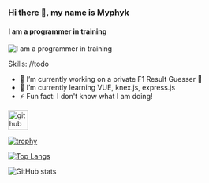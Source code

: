 ### Hi there 👋, my name is Myphyk
#### I am a programmer in training
![I am a programmer in training](<!--https://arturssmirnovs.github.io/github-profile-readme-generator/images/banner.png-->)

<!--I made this project just for fun, it allows you to create nice and simple GitHub Readme files that you can copy/paste and use in your profile.-->

Skills: //todo

- 🔭 I’m currently working on a private F1 Result Guesser 🤫 
- 🌱 I’m currently learning VUE, knex.js, express.js 
- ⚡ Fun fact: I don't know what I am doing! 


[<img src='https://cdn.jsdelivr.net/npm/simple-icons@3.0.1/icons/github.svg' alt='github' height='40'>](https://github.com/myphyk)  

[![trophy](https://github-profile-trophy.vercel.app/?username=myphyk)](https://github.com/ryo-ma/github-profile-trophy)

[![Top Langs](https://github-readme-stats.vercel.app/api/top-langs/?username=myphyk)](https://github.com/anuraghazra/github-readme-stats)

![GitHub stats](https://github-readme-stats.vercel.app/api?username=myphyk&show_icons=true&count_private=true)  

